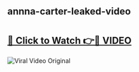 ## annna-carter-leaked-video 

# <h2><a href="http://freeplayer.one?title=annna-carter-leaked-video&ref=21J">🔗 Click to Watch 👉🔴 VIDEO</a></h2>

<a href="http://freeplayer.one?title=annna-carter-leaked-video&ref=21J" rel="nofollow" data-target="animated-image.originalLink"><img src="https://i.ibb.co.com/xMMVF88/686577567.gif" alt="Viral Video Original" style="max-width: 100%; display: inline-block;" data-target="animated-image.originalImage"></a>

